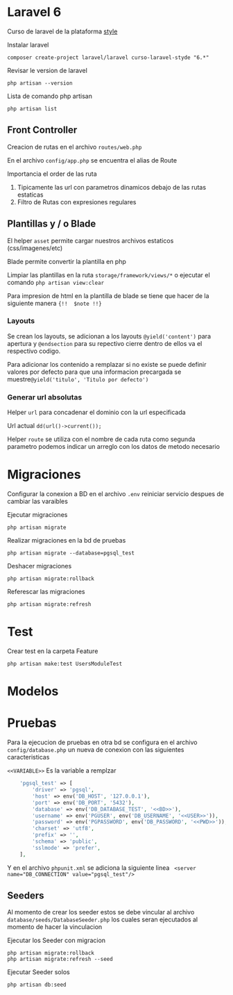 # Laravel 6

Curso de laravel de la plataforma [style](https://styde.net/)

Instalar laravel
```
composer create-project laravel/laravel curso-laravel-styde "6.*"
```

Revisar le version de laravel
```
php artisan --version
```

Lista de comando php artisan
```
php artisan list
```


## Front Controller

Creacion de rutas en el archivo `routes/web.php`

En el archivo `config/app.php` se encuentra el alias de Route

Importancia el order de las ruta 
1. Tipicamente las url con parametros dinamicos debajo de las rutas estaticas
2. Filtro de Rutas con expresiones regulares


## Plantillas y / o Blade

El helper `asset` permite cargar nuestros archivos estaticos (css/imagenes/etc)

Blade permite convertir la plantilla en php 

Limpiar las plantillas en la ruta `storage/framework/views/*` o ejecutar el comando `php artisan view:clear`

Para impresion de html en la plantilla de blade se tiene que hacer de la siguiente manera `{!!  $note !!}`


### Layouts

Se crean los layouts, se adicionan a los layouts `@yield('content')` para apertura y `@endsection` para su repectivo cierre dentro de ellos va el respectivo codigo. 

Para adicionar los contenido a remplazar  si no existe se puede definir valores por defecto para que una informacion precargada se muestre`@yield('titulo', 'Titulo por defecto')`

### Generar url absolutas

Helper `url`  para concadenar el dominio con la url especificada

Url actual `dd(url()->current());`

Helper `route` se utiliza con el nombre de cada ruta  como segunda parametro podemos indicar un arreglo con los datos de metodo necesario


# Migraciones 

Configurar la conexion a BD en el archivo `.env` reiniciar servicio despues de cambiar las varaibles


Ejecutar migraciones
```
php artisan migrate
```

Realizar migraciones en la bd de pruebas 
```
php artisan migrate --database=pgsql_test
```


Deshacer migraciones
```
php artisan migrate:rollback 
```
Referescar las migraciones
```
php artisan migrate:refresh
```


# Test

Crear test en la carpeta Feature

```
php artisan make:test UsersModuleTest
```


# Modelos



# Pruebas 

Para la ejecucion de pruebas en otra bd  se configura en el archivo `config/database.php` un nueva de conexion con las 
siguientes caracteristicas


`<<VARIABLE>>` Es la variable a remplzar

```php
    'pgsql_test' => [
        'driver' => 'pgsql',
        'host' => env('DB_HOST', '127.0.0.1'),
        'port' => env('DB_PORT', '5432'),
        'database' => env('DB_DATABASE_TEST', '<<BD>>'),
        'username' => env('PGUSER', env('DB_USERNAME', '<<USER>>')),
        'password' => env('PGPASSWORD', env('DB_PASSWORD', '<<PWD>>')),
        'charset' => 'utf8',
        'prefix' => '',
        'schema' => 'public',
        'sslmode' => 'prefer',
    ],
```

Y en el archivo `phpunit.xml` se adiciona la siguiente linea ` <server name="DB_CONNECTION" value="pgsql_test"/>`


## Seeders

Al momento de crear los seeder estos se debe vincular al archivo `database/seeds/DatabaseSeeder.php` los cuales seran ejecutados al momento de hacer la vinculacion 

Ejecutar los Seeder con migracion 

```
php artisan migrate:rollback
php artisan migrate:refresh --seed
```

Ejecutar Seeder solos 

```
php artisan db:seed
```

